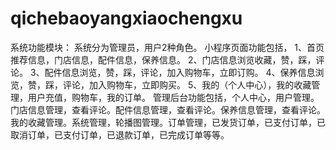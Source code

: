 # qichebaoyangxiaochengxu
系统功能模块： 系统分为管理员，用户2种角色。 小程序页面功能包括， 1、首页推荐信息，门店信息，配件信息，保养信息。 2、门店信息浏览收藏，赞，踩，评论。 3、配件信息浏览，赞，踩，评论，加入购物车，立即订购。 4、保养信息浏览，赞，踩，评论，加入购物车，立即购买。 5、我的（个人中心），我的收藏管理，用户充值，购物车，我的订单。 管理后台功能包括，个人中心，用户管理。门店信息管理，查看评论。配件信息管理，查看评论。保养信息管理，查看评论。我的收藏管理。系统管理，轮播图管理。订单管理，已发货订单，已支付订单，已取消订单，已支付订单，已退款订单，已完成订单等等。
